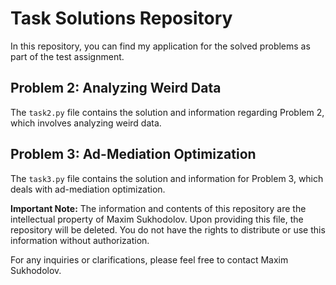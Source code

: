 # Task Solutions Repository

In this repository, you can find my application for the solved problems as part of the test assignment.

## Problem 2: Analyzing Weird Data
The `task2.py` file contains the solution and information regarding Problem 2, which involves analyzing weird data.

## Problem 3: Ad-Mediation Optimization
The `task3.py` file contains the solution and information for Problem 3, which deals with ad-mediation optimization.

**Important Note:**
The information and contents of this repository are the intellectual property of Maxim Sukhodolov. Upon providing this file, the repository will be deleted. You do not have the rights to distribute or use this information without authorization.

For any inquiries or clarifications, please feel free to contact Maxim Sukhodolov.
